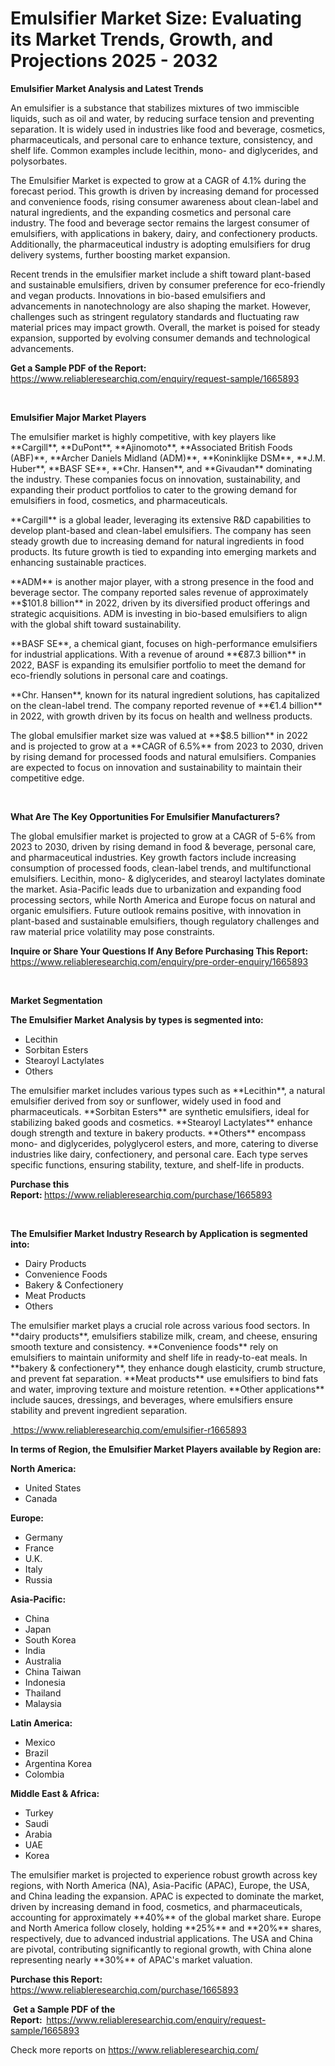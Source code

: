 <p><h1>Emulsifier Market Size: Evaluating its Market Trends, Growth, and Projections 2025 - 2032</h1></p><p><strong>Emulsifier Market Analysis and Latest Trends</strong></p>
<p><p>An emulsifier is a substance that stabilizes mixtures of two immiscible liquids, such as oil and water, by reducing surface tension and preventing separation. It is widely used in industries like food and beverage, cosmetics, pharmaceuticals, and personal care to enhance texture, consistency, and shelf life. Common examples include lecithin, mono- and diglycerides, and polysorbates.</p><p>The Emulsifier Market is expected to grow at a CAGR of 4.1% during the forecast period. This growth is driven by increasing demand for processed and convenience foods, rising consumer awareness about clean-label and natural ingredients, and the expanding cosmetics and personal care industry. The food and beverage sector remains the largest consumer of emulsifiers, with applications in bakery, dairy, and confectionery products. Additionally, the pharmaceutical industry is adopting emulsifiers for drug delivery systems, further boosting market expansion.</p><p>Recent trends in the emulsifier market include a shift toward plant-based and sustainable emulsifiers, driven by consumer preference for eco-friendly and vegan products. Innovations in bio-based emulsifiers and advancements in nanotechnology are also shaping the market. However, challenges such as stringent regulatory standards and fluctuating raw material prices may impact growth. Overall, the market is poised for steady expansion, supported by evolving consumer demands and technological advancements.</p></p>
<p><strong>Get a Sample PDF of the Report:&nbsp;</strong> <a href="https://www.reliableresearchiq.com/enquiry/request-sample/1665893?utm_campaign=1082&utm_medium=2&utm_source=Github&utm_content=ia&utm_term=26012025&utm_id=emulsifier">https://www.reliableresearchiq.com/enquiry/request-sample/1665893</a></p>
<p>&nbsp;</p>
<p><strong>Emulsifier Major Market Players</strong></p>
<p><p>The emulsifier market is highly competitive, with key players like **Cargill**, **DuPont**, **Ajinomoto**, **Associated British Foods (ABF)**, **Archer Daniels Midland (ADM)**, **Koninklijke DSM**, **J.M. Huber**, **BASF SE**, **Chr. Hansen**, and **Givaudan** dominating the industry. These companies focus on innovation, sustainability, and expanding their product portfolios to cater to the growing demand for emulsifiers in food, cosmetics, and pharmaceuticals.</p><p>**Cargill** is a global leader, leveraging its extensive R&D capabilities to develop plant-based and clean-label emulsifiers. The company has seen steady growth due to increasing demand for natural ingredients in food products. Its future growth is tied to expanding into emerging markets and enhancing sustainable practices.</p><p>**ADM** is another major player, with a strong presence in the food and beverage sector. The company reported sales revenue of approximately **$101.8 billion** in 2022, driven by its diversified product offerings and strategic acquisitions. ADM is investing in bio-based emulsifiers to align with the global shift toward sustainability.</p><p>**BASF SE**, a chemical giant, focuses on high-performance emulsifiers for industrial applications. With a revenue of around **€87.3 billion** in 2022, BASF is expanding its emulsifier portfolio to meet the demand for eco-friendly solutions in personal care and coatings.</p><p>**Chr. Hansen**, known for its natural ingredient solutions, has capitalized on the clean-label trend. The company reported revenue of **€1.4 billion** in 2022, with growth driven by its focus on health and wellness products.</p><p>The global emulsifier market size was valued at **$8.5 billion** in 2022 and is projected to grow at a **CAGR of 6.5%** from 2023 to 2030, driven by rising demand for processed foods and natural emulsifiers. Companies are expected to focus on innovation and sustainability to maintain their competitive edge.</p></p>
<p>&nbsp;</p>
<p><strong>What Are The Key Opportunities For Emulsifier Manufacturers?</strong></p>
<p><p>The global emulsifier market is projected to grow at a CAGR of 5-6% from 2023 to 2030, driven by rising demand in food & beverage, personal care, and pharmaceutical industries. Key growth factors include increasing consumption of processed foods, clean-label trends, and multifunctional emulsifiers. Lecithin, mono- & diglycerides, and stearoyl lactylates dominate the market. Asia-Pacific leads due to urbanization and expanding food processing sectors, while North America and Europe focus on natural and organic emulsifiers. Future outlook remains positive, with innovation in plant-based and sustainable emulsifiers, though regulatory challenges and raw material price volatility may pose constraints.</p></p>
<p><strong>Inquire or Share Your Questions If Any Before Purchasing This Report:</strong> <a href="https://www.reliableresearchiq.com/enquiry/pre-order-enquiry/1665893?utm_campaign=1082&utm_medium=2&utm_source=Github&utm_content=ia&utm_term=26012025&utm_id=emulsifier">https://www.reliableresearchiq.com/enquiry/pre-order-enquiry/1665893</a></p>
<p>&nbsp;</p>
<p><strong>Market Segmentation</strong></p>
<p><strong>The Emulsifier Market Analysis by types is segmented into:</strong></p>
<p><ul><li>Lecithin</li><li>Sorbitan Esters</li><li>Stearoyl Lactylates</li><li>Others</li></ul></p>
<p><p>The emulsifier market includes various types such as **Lecithin**, a natural emulsifier derived from soy or sunflower, widely used in food and pharmaceuticals. **Sorbitan Esters** are synthetic emulsifiers, ideal for stabilizing baked goods and cosmetics. **Stearoyl Lactylates** enhance dough strength and texture in bakery products. **Others** encompass mono- and diglycerides, polyglycerol esters, and more, catering to diverse industries like dairy, confectionery, and personal care. Each type serves specific functions, ensuring stability, texture, and shelf-life in products.</p></p>
<p><strong>Purchase this Report:&nbsp;</strong><a href="https://www.reliableresearchiq.com/purchase/1665893?utm_campaign=1082&utm_medium=2&utm_source=Github&utm_content=ia&utm_term=26012025&utm_id=emulsifier">https://www.reliableresearchiq.com/purchase/1665893</a></p>
<p>&nbsp;</p>
<p><strong>The Emulsifier Market Industry Research by Application is segmented into:</strong></p>
<p><ul><li>Dairy Products</li><li>Convenience Foods</li><li>Bakery & Confectionery</li><li>Meat Products</li><li>Others</li></ul></p>
<p><p>The emulsifier market plays a crucial role across various food sectors. In **dairy products**, emulsifiers stabilize milk, cream, and cheese, ensuring smooth texture and consistency. **Convenience foods** rely on emulsifiers to maintain uniformity and shelf life in ready-to-eat meals. In **bakery & confectionery**, they enhance dough elasticity, crumb structure, and prevent fat separation. **Meat products** use emulsifiers to bind fats and water, improving texture and moisture retention. **Other applications** include sauces, dressings, and beverages, where emulsifiers ensure stability and prevent ingredient separation.</p></p>
<p><a href="https://www.reliableresearchiq.com/emulsifier-r1665893?utm_campaign=1082&utm_medium=2&utm_source=Github&utm_content=ia&utm_term=26012025&utm_id=emulsifier">&nbsp;https://www.reliableresearchiq.com/emulsifier-r1665893</a></p>
<p><strong>In terms of Region, the Emulsifier Market Players available by Region are:</strong></p>
<p>
    <p> <strong> North America: </strong>
        <ul>
            <li>United States</li>
            <li>Canada</li>
        </ul>
        </p> 
    <p> <strong> Europe: </strong>
        <ul>
            <li>Germany</li>
            <li>France</li>
            <li>U.K.</li>
            <li>Italy</li>
            <li>Russia</li>
        </ul>
        </p> 
    <p> <strong> Asia-Pacific: </strong>
        <ul>
            <li>China</li>
            <li>Japan</li>
            <li>South Korea</li>
            <li>India</li>
            <li>Australia</li>
            <li>China Taiwan</li>
            <li>Indonesia</li>
            <li>Thailand</li>
            <li>Malaysia</li>
        </ul>
        </p> 
    <p> <strong> Latin America: </strong>
        <ul>
            <li>Mexico</li>
            <li>Brazil</li>
            <li>Argentina Korea</li>
            <li>Colombia</li>
        </ul>
        </p> 
    <p> <strong> Middle East & Africa: </strong>
        <ul>
            <li>Turkey</li>
            <li>Saudi</li>
            <li>Arabia</li>
            <li>UAE</li>
            <li>Korea</li>
        </ul>
    </p>
    </p>
<p><p>The emulsifier market is projected to experience robust growth across key regions, with North America (NA), Asia-Pacific (APAC), Europe, the USA, and China leading the expansion. APAC is expected to dominate the market, driven by increasing demand in food, cosmetics, and pharmaceuticals, accounting for approximately **40%** of the global market share. Europe and North America follow closely, holding **25%** and **20%** shares, respectively, due to advanced industrial applications. The USA and China are pivotal, contributing significantly to regional growth, with China alone representing nearly **30%** of APAC's market valuation.</p></p>
<p><strong>Purchase this Report: </strong><a href="https://www.reliableresearchiq.com/purchase/1665893?utm_campaign=1082&utm_medium=2&utm_source=Github&utm_content=ia&utm_term=26012025&utm_id=emulsifier">https://www.reliableresearchiq.com/purchase/1665893</a></p>
<p>&nbsp;<strong>Get a Sample PDF of the Report:&nbsp;&nbsp;</strong><a href="https://www.reliableresearchiq.com/enquiry/request-sample/1665893?utm_campaign=1082&utm_medium=2&utm_source=Github&utm_content=ia&utm_term=26012025&utm_id=emulsifier">https://www.reliableresearchiq.com/enquiry/request-sample/1665893</a></p>
<p><strong></strong></p>
<p>Check more reports on <a href="https://www.reliableresearchiq.com/?utm_campaign=1082&utm_medium=2&utm_source=Github&utm_content=ia&utm_term=26012025&utm_id=emulsifier">https://www.reliableresearchiq.com/</a></p>